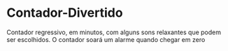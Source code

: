 # Contador-Divertido
Contador regressivo, em minutos, com alguns sons relaxantes que podem ser escolhidos. O contador soará um alarme quando chegar em zero
